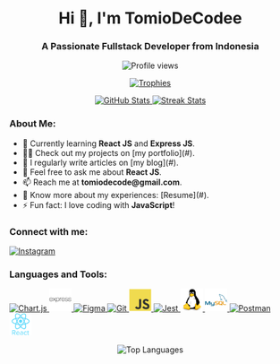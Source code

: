 <h1 align="center">Hi 👋, I'm TomioDeCodee</h1>
<h3 align="center">A Passionate Fullstack Developer from Indonesia</h3>

<p align="center"> 
  <img src="https://komarev.com/ghpvc/?username=tomiodecode&label=Profile%20views&color=0e75b6&style=flat" alt="Profile views" />
</p>

<p align="center"> 
  <a href="https://github.com/ryo-ma/github-profile-trophy">
    <img src="https://github-profile-trophy.vercel.app/?username=tomiodecode" alt="Trophies" />
  </a> 
</p>

<div align="center">
  <a href="https://github.com/tomiodecode">
    <img src="https://github-readme-stats.vercel.app/api?username=tomiodecode&show_icons=true&locale=en" alt="GitHub Stats" />
  </a>
  <a href="https://github.com/tomiodecode">
    <img src="https://github-readme-streak-stats.herokuapp.com/?user=tomiodecode" alt="Streak Stats" />
  </a>
</div>

<h3 align="left">About Me:</h3>
<ul>
  <li>🌱 Currently learning <strong>React JS</strong> and <strong>Express JS</strong>.</li>
  <li>👨‍💻 Check out my projects on [my portfolio](#).</li>
  <li>📝 I regularly write articles on [my blog](#).</li>
  <li>💬 Feel free to ask me about <strong>React JS</strong>.</li>
  <li>📫 Reach me at <strong>tomiodecode@gmail.com</strong>.</li>
  <li>📄 Know more about my experiences: [Resume](#).</li>
  <li>⚡ Fun fact: I love coding with <strong>JavaScript</strong>!</li>
</ul>

<h3 align="left">Connect with me:</h3>
<p align="left">
  <a href="https://instagram.com/.this_niam" target="_blank">
    <img src="https://raw.githubusercontent.com/rahuldkjain/github-profile-readme-generator/master/src/images/icons/Social/instagram.svg" alt="Instagram" height="30" width="30" />
  </a>
</p>

<h3 align="left">Languages and Tools:</h3>
<p align="left">
  <a href="https://www.chartjs.org" target="_blank" rel="noreferrer">
    <img src="https://www.chartjs.org/media/logo-title.svg" alt="Chart.js" width="40" height="40"/>
  </a> 
  <a href="https://expressjs.com" target="_blank" rel="noreferrer">
    <img src="https://raw.githubusercontent.com/devicons/devicon/master/icons/express/express-original-wordmark.svg" alt="Express" width="40" height="40"/>
  </a> 
  <a href="https://www.figma.com/" target="_blank" rel="noreferrer">
    <img src="https://www.vectorlogo.zone/logos/figma/figma-icon.svg" alt="Figma" width="40" height="40"/>
  </a> 
  <a href="https://git-scm.com/" target="_blank" rel="noreferrer">
    <img src="https://www.vectorlogo.zone/logos/git-scm/git-scm-icon.svg" alt="Git" width="40" height="40"/>
  </a> 
  <a href="https://developer.mozilla.org/en-US/docs/Web/JavaScript" target="_blank" rel="noreferrer">
    <img src="https://raw.githubusercontent.com/devicons/devicon/master/icons/javascript/javascript-original.svg" alt="JavaScript" width="40" height="40"/>
  </a> 
  <a href="https://jestjs.io" target="_blank" rel="noreferrer">
    <img src="https://www.vectorlogo.zone/logos/jestjsio/jestjsio-icon.svg" alt="Jest" width="40" height="40"/>
  </a> 
  <a href="https://www.linux.org/" target="_blank" rel="noreferrer">
    <img src="https://raw.githubusercontent.com/devicons/devicon/master/icons/linux/linux-original.svg" alt="Linux" width="40" height="40"/>
  </a> 
  <a href="https://www.mysql.com/" target="_blank" rel="noreferrer">
    <img src="https://raw.githubusercontent.com/devicons/devicon/master/icons/mysql/mysql-original-wordmark.svg" alt="MySQL" width="40" height="40"/>
  </a> 
  <a href="https://postman.com" target="_blank" rel="noreferrer">
    <img src="https://www.vectorlogo.zone/logos/getpostman/getpostman-icon.svg" alt="Postman" width="40" height="40"/>
  </a> 
  <a href="https://reactjs.org/" target="_blank" rel="noreferrer">
    <img src="https://raw.githubusercontent.com/devicons/devicon/master/icons/react/react-original-wordmark.svg" alt="React" width="40" height="40"/>
  </a>
</p>

<p align="center">
  <img src="https://github-readme-stats.vercel.app/api/top-langs?username=tomiodecode&show_icons=true&locale=en&layout=compact" alt="Top Languages" />
</p>
